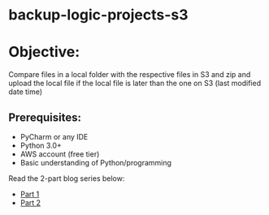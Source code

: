 # backup-logic-projects-s3

# Objective:
Compare files in a local folder with the respective files in S3 and zip and upload the local file if the local file is later than the one on S3 (last modified date time)

## Prerequisites:
<ul>
  <li>PyCharm or any IDE</li>
  <li>Python 3.0+</li>
  <li>AWS account (free tier)</li>
  <li>Basic understanding of Python/programming</li>
</ul>

Read the 2-part blog series below:
<ul>
  <li><a href="https://medium.com/analytics-vidhya/backing-up-my-logic-pro-projects-to-aws-s3-part-1-671d408dd39c?source=friends_link&sk=a1330cb7d10d45f48226960f4a955b99">Part 1</a></li>
<li><a href="https://medium.com/@nakulkurane/backing-up-my-logic-pro-projects-to-aws-s3-part-2-bf454191379e?source=friends_link&sk=4a854e57c5858cf44ab3b0b57b67204b">Part 2</a></li>
  </ul>
